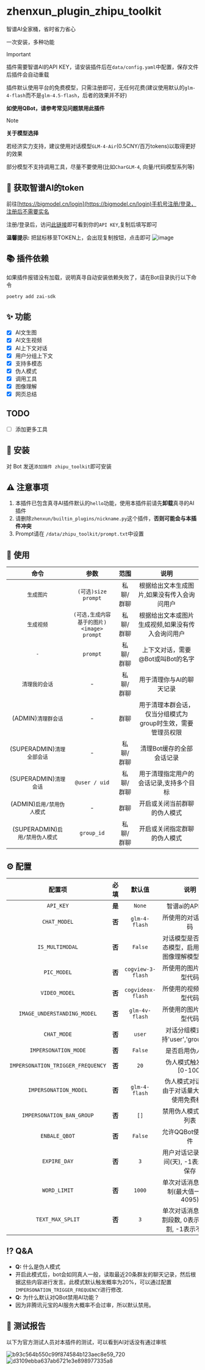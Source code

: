 # zhenxun_plugin_zhipu_toolkit
智谱AI全家桶，省时省力省心

一次安装，多种功能

> [!IMPORTANT]
> 插件需要智谱AI的API KEY，请安装插件后在`data/config.yaml`中配置，保存文件后插件会自动重载
>
> 插件默认使用平台的免费模型，只需注册即可，无任何花费(建议使用默认的`glm-4-flash`而不是`glm-4.5-flash`，后者的效果并不好)
>
> **如使用QBot，请参考常见问题禁用此插件**

> [!NOTE]
> **关于模型选择**
>
> 若经济实力支持，建议使用对话模型`GLM-4-Air`(0.5CNY/百万tokens)以取得更好的效果
>
> 部分模型不支持调用工具，尽量不要使用(比如`CharGLM-4`, 向量/代码模型系列等)



## 🔑 获取智谱AI的token

前往[https://bigmodel.cn/login](https://bigmodel.cn/login)手机号注册/登录，注册后不需要实名

注册/登录后，访问[此链接](https://bigmodel.cn/usercenter/proj-mgmt/apikeys)即可看到你的`API KEY`,复制后填写即可

**温馨提示:** 把鼠标移至TOKEN上，会出现复制按钮，点击即可
![image](https://github.com/user-attachments/assets/949de9e7-07c8-4451-9d22-a0fd3d5190a9)

## 📚 插件依赖
如果插件报错没有加载，说明真寻自动安装依赖失败了，请在Bot目录执行以下命令
```shell
poetry add zai-sdk
```

## ✨ 功能
- [x] AI文生图
- [x] AI文生视频
- [x] AI上下文对话
- [x] 用户分组上下文
- [x] 支持多模态
- [x] 伪人模式
- [x] 调用工具
- [x] 图像理解
- [x] 网页总结

## TODO
- [ ] 添加更多工具

## 🚀 安装
对 Bot 发送`添加插件 zhipu_toolkit`即可安装

## ⚠️ 注意事项
1. 本插件已包含真寻AI插件默认的`hello`功能，使用本插件前请先**卸载**真寻的AI插件
2. 请删除`zhenxun/builtin_plugins/nickname.py`这个插件，**否则可能会与本插件冲突**
3. Prompt请在 `/data/zhipu_toolkit/prompt.txt`中设置

## 🎉 使用
| 命令 | 参数 | 范围 | 说明 |
|:---:|:---:|:---:|:---:|
| `生成图片` | `(可选)size`<br>`prompt` | 私聊/群聊 | 根据给出文本生成图片,如果没有传入会询问用户 |
| `生成视频` | `(可选,生成内容基于的图片)<image>`<br>`prompt` | 私聊/群聊 | 根据给出文本或图片生成视频,如果没有传入会询问用户 |
| `-` | `prompt` | 私聊/群聊 | 上下文对话，需要@Bot或叫Bot的名字 |
| `清理我的会话` | -  | 私聊/群聊 | 用于清理你与AI的聊天记录 |
| (ADMIN)`清理群会话` | - | 群聊 | 用于清理本群会话，仅当分组模式为group时生效，需要管理员权限 |
| (SUPERADMIN)`清理全部会话` | - | 私聊/群聊 | 清理Bot缓存的全部会话记录 |
| (SUPERADMIN)`清理会话` | `@user / uid` | 私聊/群聊 | 用于清理指定用户的会话记录,支持多个目标 |
| (ADMIN)`启用/禁用伪人模式` | - | 群聊 | 开启或关闭当前群聊的伪人模式|
| (SUPERADMIN)`启用/禁用伪人模式` | `group_id` | 私聊/群聊 | 开启或关闭指定群聊的伪人模式|

## ⚙️ 配置

| 配置项 | 必填 | 默认值 | 说明 |
|:-----:|:----:|:----:|:----:|
| `API_KEY` | **是** | `None` | 智谱ai的API KEY |
| `CHAT_MODEL` | **否** | `glm-4-flash`| 所使用的对话模型代码 |
| `IS_MULTIMODAL` | **否** | `False` | 对话模型是否为多模态模型，启用后忽略图像理解模型配置项 |
| `PIC_MODEL` | **否** | `cogview-3-flash` | 所使用的图片生成模型代码 |
| `VIDEO_MODEL` | **否** | `cogvideox-flash` | 所使用的视频生成模型代码|
| `IMAGE_UNDERSTANDING_MODEL` | **否** | `glm-4v-flash` | 所使用的图片理解模型代码 |
| `CHAT_MODE` | **否** | `user` | 对话分组模式，支持'user','group','all' |
| `IMPERSONATION_MODE` | **否** | `False` | 是否启用伪人模式 |
| `IMPERSONATION_TRIGGER_FREQUENCY` | **否** | `20` | 伪人模式触发频率[0-100] |
| `IMPERSONATION_MODEL` | **否** | `glm-4-flash` | 伪人模式对话模型,由于对话量大，建议使用免费模型 |
| `IMPERSONATION_BAN_GROUP` | **否** | `[]` | 禁用伪人模式的群组列表 |
| `ENBALE_QBOT` | **否** | `False` | 允许QQBot使用本插件 |
| `EXPIRE_DAY` | **否** | `3` | 用户对话记录保存时间(天), -1表示永久保存 |
| `WORD_LIMIT` | **否** | `1000` | 单次对话消息字数限制(最大值一般为4095) |
| `TEXT_MAX_SPLIT` | **否** | `3` | 单次对话消息最大分割段数, 0表示无限分割, -1表示不分割 |

## ⁉️ Q&A
- **Q:** 什么是伪人模式
- 开启此模式后，bot会如同真人一般，读取最近20条群友的聊天记录，然后根据这些内容进行发言。此模式默认触发概率为20%，可以通过配置`IMPERSONATION_TRIGGER_FREQUENCY`进行修改.
- **Q:** 为什么默认对QBot禁用AI功能？
- 因为非腾讯元宝的AI服务大概率不会过审，所以默认禁用。

## 📝 测试报告
以下为官方测试人员对本插件的测试，可以看到AI对话没有通过审核

![b93c564b550c99f874584b123aec8e59_720](https://github.com/user-attachments/assets/bf0230bd-5a3f-485c-8de8-9368e07f10d9)
![d3109ebba637ab6721e3e898977335a8](https://github.com/user-attachments/assets/7281077e-b195-4b72-bfac-d6ed93d32a18)
